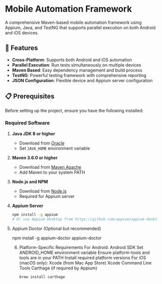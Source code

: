 # Mobile Automation Framework

A comprehensive Maven-based mobile automation framework using Appium, Java, and TestNG that supports parallel execution on both Android and iOS devices.

## 🚀 Features

- **Cross-Platform**: Supports both Android and iOS automation
- **Parallel Execution**: Run tests simultaneously on multiple devices
- **Maven Based**: Easy dependency management and build process
- **TestNG**: Powerful testing framework with comprehensive reporting
- **JSON Configuration**: Flexible device and Appium server configuration

## 📋 Prerequisites

Before setting up the project, ensure you have the following installed:

### Required Software
1. **Java JDK 8 or higher**
    - Download from [Oracle](https://www.oracle.com/java/technologies/javase-downloads.html)
    - Set `JAVA_HOME` environment variable

2. **Maven 3.6.0 or higher**
    - Download from [Maven Apache](https://maven.apache.org/download.cgi)
    - Add Maven to your system PATH

3. **Node.js and NPM**
    - Download from [Node.js](https://nodejs.org/)
    - Required for Appium server

4. **Appium Server**
   ```bash
   npm install -g appium
   # Or use Appium Desktop from https://github.com/appium/appium-desktop
   
5. Appium Doctor (Optional but recommended)
   
   npm install -g appium-doctor
   appium-doctor
   
   6. Platform-Specific Requirements
         For Android:
         Android SDK
          Set ANDROID_HOME environment variable
          Ensure platform-tools and tools are in your PATH
          Install required platform versions
        For iOS (macOS only):
          Xcode (from Mac App Store)
          Xcode Command Line Tools
          Carthage (if required by Appium)
       ```bash
       brew install carthage
